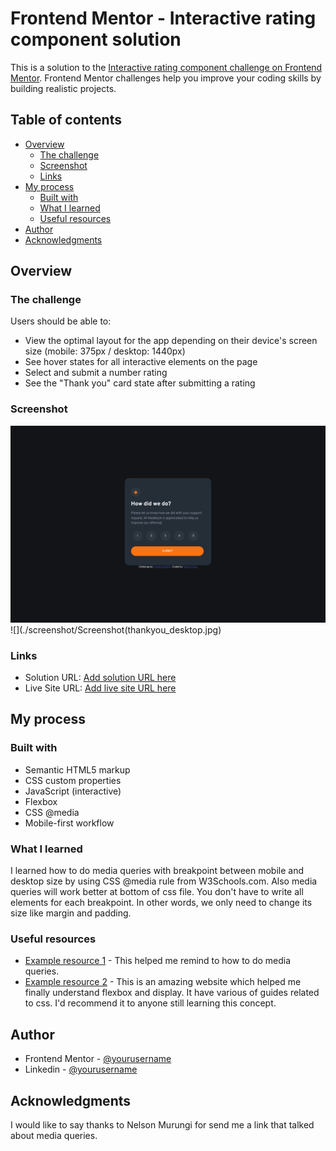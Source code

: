 # Frontend Mentor - Interactive rating component solution

This is a solution to the [Interactive rating component challenge on Frontend Mentor](https://www.frontendmentor.io/challenges/interactive-rating-component-koxpeBUmI). Frontend Mentor challenges help you improve your coding skills by building realistic projects. 

## Table of contents

- [Overview](#overview)
  - [The challenge](#the-challenge)
  - [Screenshot](#screenshot)
  - [Links](#links)
- [My process](#my-process)
  - [Built with](#built-with)
  - [What I learned](#what-i-learned)
  - [Useful resources](#useful-resources)
- [Author](#author)
- [Acknowledgments](#acknowledgments)

## Overview

### The challenge

Users should be able to:

- View the optimal layout for the app depending on their device's screen size (mobile: 375px / desktop: 1440px)
- See hover states for all interactive elements on the page
- Select and submit a number rating
- See the "Thank you" card state after submitting a rating

### Screenshot

![](./screenshot/Screenshot(rating_desktop).jpg)
![](./screenshot/Screenshot(thankyou_desktop.jpg)

### Links

- Solution URL: [Add solution URL here](https://github.com/Ed-CodePower/Frontend_Mentor/tree/main/InteractiveRatingComponent)
- Live Site URL: [Add live site URL here](https://your-live-site-url.com)

## My process

### Built with

- Semantic HTML5 markup
- CSS custom properties
- JavaScript (interactive)
- Flexbox
- CSS @media 
- Mobile-first workflow

### What I learned

I learned how to do media queries with breakpoint between mobile and desktop size by using CSS @media rule from W3Schools.com. Also media queries will work better at bottom of css file. You don't have to write all elements for each breakpoint. In other words, we only need to change its size like margin and padding.

### Useful resources

- [Example resource 1](https://www.w3schools.com/cssref/css3_pr_mediaquery.asp) - This helped me remind to how to do media queries.
- [Example resource 2](https://www.css-tricks.com) - This is an amazing website which helped me finally understand flexbox and display. It have various of guides related to css. I'd recommend it to anyone still learning this concept.

## Author

- Frontend Mentor - [@yourusername](https://www.frontendmentor.io/profile/Ed-CodePower)
- Linkedin - [@yourusername](https://www.linkedin.com/in/edward-cicio-4a5208240/)

## Acknowledgments

I would like to say thanks to Nelson Murungi for send me a link that talked about media queries.
